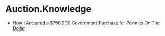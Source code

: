 # Auction.Knowledge
- [How I Acquired a $750,000 Government Purchase for Pennies On The Dollar](https://youtu.be/4oFM8N8V848)
